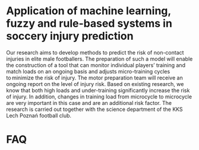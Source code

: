 # Application of machine learning, fuzzy and rule-based systems in soccery injury prediction

Our research aims to develop methods to predict the risk of non-contact injuries in elite male footballers. The preparation of such a model will enable the construction of a tool that can monitor individual players’ training and match loads on an ongoing basis and adjusts micro-training cycles to minimize the risk of injury. The motor preparation team will receive an ongoing report on the level of injury risk. Based on existing research, we know that both high loads and under-training significantly increase the risk of injury. In addition, changes in training load from microcycle to microcycle are very important in this case and are an additional risk factor. The research is carried out together with the science department of the KKS Lech Poznań football club.  


# FAQ
